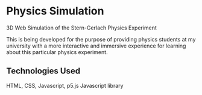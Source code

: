 # Physics Simulation

3D Web Simulation of the Stern-Gerlach Physics Experiment

This is being developed for the purpose of providing physics students at my university with a more interactive and immersive experience for learning about this particular physics experiment.

## Technologies Used

HTML, CSS, Javascript, p5.js Javascript library

